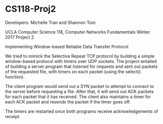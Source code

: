 # CS118-Proj2

Developers: Michelle Tran and Shannon Tom 

UCLA Computer Science 118, Computer Networks Fundamentals
Winter 2017
Project 2

Implementing Window-based Reliable Data Transfer Protocol

We tried to mimick the Selective Repeat TCP protocol by building a simple window-based protocol with timers over UDP sockets. 
The project entailed of building a server program that listened for requests and sent out packets of the requested file, with 
timers on each packet (using the select() function). 

The client program would send out a SYN packet to attempt to connect to the server before requesting a file. After that, it will send out ACK packets for each packet that it has received. The client also maintains a timer for each ACK packet and resends the packet if the timer goes off. 

The timers are restarted once both programs receive acknowledgements of receipt. 
